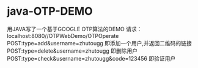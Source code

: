 # java-OTP-DEMO

用JAVA写了一个基于GOOGLE OTP算法的DEMO
请求：localhost:8080//OTPWebDemo/OTPOperate
POST:type=add&username=zhutougg
即添加一个用户,并返回二维码的链接
POST:type=delete&username=zhutougg
即删除用户
POST:type=check&username=zhutougg&code=123456
即验证用户